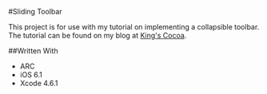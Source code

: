 #Sliding Toolbar

This project is for use with my tutorial on implementing a collapsible toolbar. The tutorial can be found on my blog at [King's Cocoa](http://kingscocoa.com/2013/05/04/create-a-collapsible-toolbar/).

##Written With

* ARC
* iOS 6.1
* Xcode 4.6.1